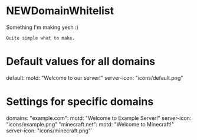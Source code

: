 # NEWDomainWhitelist
Something I'm making yesh :)


`Quite simple what to make.`

# Default values for all domains
default:
  motd: "Welcome to our server!"
  server-icon: "icons/default.png"

# Settings for specific domains
domains:
  "example.com":
    motd: "Welcome to Example Server!"
    server-icon: "icons/example.png"
  "minecraft.net":
    motd: "Welcome to Minecraft!"
    server-icon: "icons/minecraft.png"`
